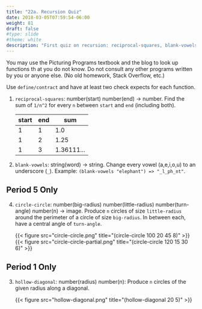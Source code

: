 ```yaml
---
title: "22a. Recursion Quiz"
date: 2018-03-05T07:59:54-06:00
weight: 81
draft: false
#type: slide
#theme: white
description: "First quiz on recursion: reciprocal-squares, blank-vowels, hollow-diagonal."
---
```


You may use the Picturing Programs textbook and the blog to look up functions th
at you do not know. Do not consult any other programs written by you or anyone else. (No old homework, Stack Overflow, etc.)

Use `define/contract` and have at least two check expects for each function.

1. `reciprocal-squares`: number(start) number(end) -> number. Find the sum of `1/n^2` for every `n` between `start` and `end` (including both).

    |start|end|sum  |
    |-----|---|-----|
    | 1   | 1 | 1.0 |
    | 1   | 2 |1.25 |
    | 1   | 3 |1.36111... |

2. `blank-vowels`: string(word) -> string. Change every vowel (a,e,i,o,u) to an underscore (`_`). Example: `(blank-vowels "elephant") => "_l_ph_nt"`.


## Period 5 Only

4. `circle-circle`: number(big-radius) number(little-radius) number(turn-angle) number(n) -> image. Produce `n` circles of size `little-radius` around the perimeter of a circle of size `big-radius`. In between each, have a central angle of `turn-angle`.

    {{< figure src="circle-circle.png" title="(circle-circle 100 20 45 8)" >}}
    {{< figure src="circle-circle-partial.png" title="(circle-circle 120 15 30 6)" >}}
    
## Period 1 Only

3. `hollow-diagonal`: number(radius) number(n): Produce `n` circles of the given radius along a diagonal.

    {{< figure src="hollow-diagonal.png" title="(hollow-diagonal 20 5)" >}} 


